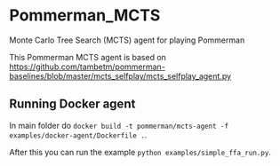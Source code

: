 # Pommerman_MCTS
Monte Carlo Tree Search (MCTS) agent for playing Pommerman

This Pommerman MCTS agent is based on https://github.com/tambetm/pommerman-baselines/blob/master/mcts_selfplay/mcts_selfplay_agent.py


## Running Docker agent
In main folder do `docker build -t pommerman/mcts-agent -f examples/docker-agent/Dockerfile .`.

After this you can run the example `python examples/simple_ffa_run.py`.
